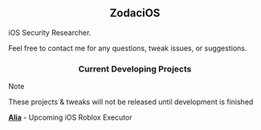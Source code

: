 <H2 align="center">ZodaciOS</H1>

iOS Security Researcher.

Feel free to contact me for any questions, tweak issues, or suggestions.



<H3 align="center">Current Developing Projects</H1>

> [!NOTE]
> These projects & tweaks will not be released until development is finished


**[Alia](https://github.com/ZodaciOS/Alia)** - Upcoming iOS Roblox Executor


